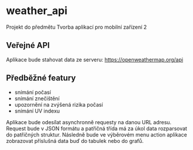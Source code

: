 # weather_api
Projekt do předmětu Tvorba aplikací pro mobilní zařízení 2

## Veřejné API
Aplikace bude stahovat data ze serveru: https://openweathermap.org/api

## Předběžné featury
* snímání počasí
* snímání znečištění
* upozornění na zvýšená rizika počasí
* snímání UV indexu

Aplikace bude odesílat asynchronně requesty na danou URL adresu. Request bude v JSON formátu a patřičná třída má za úkol data rozparsovat do patřičných struktur. Následně bude ve výběrovém menu action aplikace zobrazovat příslušná data buď do tabulek nebo do grafů.
